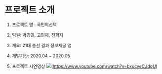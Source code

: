 # 프로젝트 소개

1. 프로젝트 명 : 국민의선택

2. 팀원: 박경민, 고민재, 전희지

3. 개요: 21대 총선 결과 정보제공 앱

4. 개발기간: 2020.04 ~ 2020.05

5. 프로젝트 시연영상
<img src="https://user-images.githubusercontent.com/37204852/82027571-68de0980-96cf-11ea-9b5b-7a013317bda2.png"/>(https://www.youtube.com/watch?v=bxucyeCJdgU)
